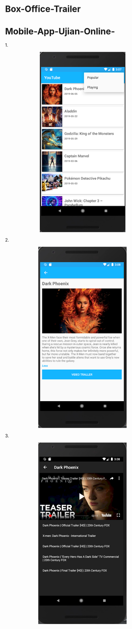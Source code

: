 # Box-Office-Trailer

# Mobile-App-Ujian-Online-


1.<p align="center"><img src="https://github.com/andihoerudin24/Box-Office-Trailer/blob/master/1.PNG"></p>





2.<p align="center"><img src="https://github.com/andihoerudin24/Box-Office-Trailer/blob/master/2.PNG"></p>





3.<p align="center"><img src="https://github.com/andihoerudin24/Box-Office-Trailer/blob/master/3.PNG"></p>



